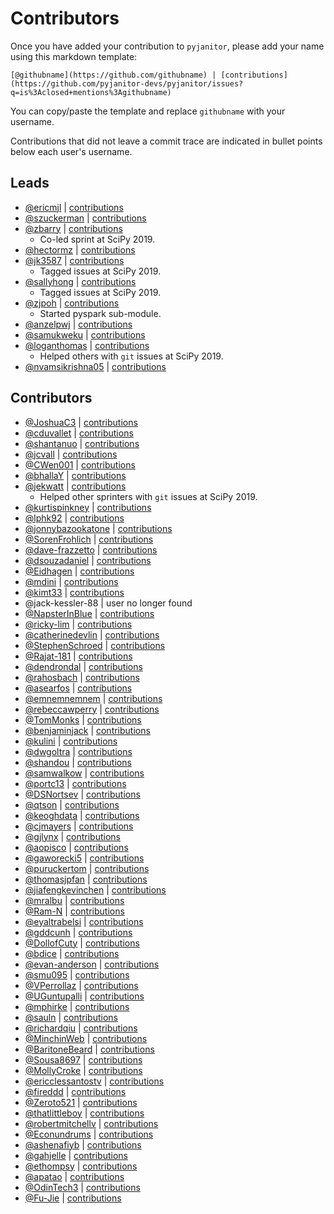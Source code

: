 # Contributors

Once you have added your contribution to `pyjanitor`,
please add your name using this markdown template:

```
[@githubname](https://github.com/githubname) | [contributions](https://github.com/pyjanitor-devs/pyjanitor/issues?q=is%3Aclosed+mentions%3Agithubname)
```

You can copy/paste the template and replace `githubname` with your username.

Contributions that did not leave a commit trace
are indicated in bullet points below each user's username.

Leads
-----

- [@ericmjl](https://github.com/ericmjl) | [contributions](https://github.com/pyjanitor-devs/pyjanitor/pulls?utf8=%E2%9C%93&q=is%3Aclosed+mentions%3Aericmjl)
- [@szuckerman](https://github.com/szuckerman) | [contributions](https://github.com/pyjanitor-devs/pyjanitor/pulls?utf8=%E2%9C%93&q=is%3Aclosed+mentions%3Aszuckerman)
- [@zbarry](https://github.com/zbarry) | [contributions](https://github.com/pyjanitor-devs/pyjanitor/pulls?utf8=%E2%9C%93&q=is%3Aclosed+mentions%3Azbarry)
    - Co-led sprint at SciPy 2019.
- [@hectormz](https://github.com/hectormz) | [contributions](https://github.com/pyjanitor-devs/pyjanitor/pulls?utf8=%E2%9C%93&q=is%3Aclosed+mentions%3Ahectormz)
- [@jk3587](https://github.com/jk3587) | [contributions](https://github.com/pyjanitor-devs/pyjanitor/pulls?utf8=%E2%9C%93&q=is%3Aclosed+mentions%3Ajk3587)
    - Tagged issues at SciPy 2019.
- [@sallyhong](https://github.com/sallyhong) | [contributions](https://github.com/pyjanitor-devs/pyjanitor/pulls?utf8=%E2%9C%93&q=is%3Aclosed+mentions%3Asallyhong)
    - Tagged issues at SciPy 2019.
- [@zjpoh](https://github.com/zjpoh) | [contributions](https://github.com/pyjanitor-devs/pyjanitor/pulls?utf8=%E2%9C%93&q=is%3Aclosed+mentions%3Azjpoh)
    - Started pyspark sub-module.
- [@anzelpwj](https://github.com/anzelpwj) | [contributions](https://github.com/pyjanitor-devs/pyjanitor/pulls?utf8=%E2%9C%93&q=is%3Aclosed+mentions%3Aanzelpwj)
- [@samukweku](https://github.com/samukweku) | [contributions](https://github.com/pyjanitor-devs/pyjanitor/pulls?utf8=%E2%9C%93&q=is%3Aclosed+mentions%3Asamukweku)
- [@loganthomas](https://github.com/loganthomas) | [contributions](https://github.com/pyjanitor-devs/pyjanitor/issues?q=is%3Aclosed+mentions%3Aloganthomas)
    - Helped others with `git` issues at SciPy 2019.
- [@nvamsikrishna05](https://github.com/nvamsikrishna05) |  [contributions](https://github.com/pyjanitor-devs/pyjanitor/issues?q=is%3Aclosed+mentions%3Anvamsikrishna05)


Contributors
------------

- [@JoshuaC3](https://github.com/JoshuaC3) | [contributions](https://github.com/pyjanitor-devs/pyjanitor/pulls?utf8=%E2%9C%93&q=is%3Aclosed+mentions%3AJoshuaC3)
- [@cduvallet](https://github.com/cduvallet) | [contributions](https://github.com/pyjanitor-devs/pyjanitor/pulls?utf8=%E2%9C%93&q=is%3Aclosed+mentions%3Acduvallet)
- [@shantanuo](https://github.com/shantanuo) | [contributions](https://github.com/pyjanitor-devs/pyjanitor/pulls?utf8=%E2%9C%93&q=is%3Aclosed+mentions%3Ashantanuo)
- [@jcvall](https://github.com/jcvall) | [contributions](https://github.com/pyjanitor-devs/pyjanitor/pulls?utf8=%E2%9C%93&q=is%3Aclosed+mentions%3Ajcvall)
- [@CWen001](https://github.com/CWen001) | [contributions](https://github.com/pyjanitor-devs/pyjanitor/pulls?utf8=%E2%9C%93&q=is%3Aclosed+mentions%3ACWen001)
- [@bhallaY](https://github.com/bhallaY) | [contributions](https://github.com/pyjanitor-devs/pyjanitor/pulls?utf8=%E2%9C%93&q=is%3Aclosed+mentions%3AbhallaY)
- [@jekwatt](https://github.com/jekwatt) | [contributions](https://github.com/pyjanitor-devs/pyjanitor/pulls?utf8=%E2%9C%93&q=is%3Aclosed+mentions%3Ajekwatt)
    - Helped other sprinters with `git` issues at SciPy 2019.
- [@kurtispinkney](https://github.com/kurtispinkney) | [contributions](https://github.com/pyjanitor-devs/pyjanitor/pulls?utf8=%E2%9C%93&q=is%3Aclosed+mentions%3Akurtispinkney)
- [@lphk92](https://github.com/lphk92) | [contributions](https://github.com/pyjanitor-devs/pyjanitor/pulls?utf8=%E2%9C%93&q=is%3Aclosed+mentions%3Alphk92)
- [@jonnybazookatone](https://github.com/jonnybazookatone) | [contributions](https://github.com/pyjanitor-devs/pyjanitor/pulls?utf8=%E2%9C%93&q=is%3Aclosed+mentions%3Ajonnybazookatone)
- [@SorenFrohlich](https://github.com/SorenFrohlich) | [contributions](https://github.com/pyjanitor-devs/pyjanitor/pulls?utf8=%E2%9C%93&q=is%3Aclosed+mentions%3ASorenFrohlich)
- [@dave-frazzetto](https://github.com/dave-frazzetto) | [contributions](https://github.com/pyjanitor-devs/pyjanitor/pulls?utf8=%E2%9C%93&q=is%3Aclosed+mentions%3Adave-frazzetto)
- [@dsouzadaniel](https://github.com/dsouzadaniel) | [contributions](https://github.com/pyjanitor-devs/pyjanitor/pulls?utf8=%E2%9C%93&q=is%3Aclosed+mentions%3Adsouzadaniel)
- [@Eidhagen](https://github.com/Eidhagen) | [contributions](https://github.com/pyjanitor-devs/pyjanitor/pulls?utf8=%E2%9C%93&q=is%3Aclosed+mentions%3AEidhagen)
- [@mdini](https://github.com/mdini) | [contributions](https://github.com/pyjanitor-devs/pyjanitor/pulls?utf8=%E2%9C%93&q=is%3Aclosed+mentions%3Amdini)
- [@kimt33](https://github.com/kimt33) | [contributions](https://github.com/pyjanitor-devs/pyjanitor/pulls?utf8=%E2%9C%93&q=is%3Aclosed+mentions%3Akimt33)
- @jack-kessler-88 | user no longer found
- [@NapsterInBlue](https://github.com/NapsterInBlue) | [contributions](https://github.com/pyjanitor-devs/pyjanitor/pulls?utf8=%E2%9C%93&q=is%3Aclosed+mentions%3ANapsterInBlue)
- [@ricky-lim](https://github.com/ricky-lim) | [contributions](https://github.com/pyjanitor-devs/pyjanitor/pulls?utf8=%E2%9C%93&q=is%3Aclosed+mentions%3Aricky-lim)
- [@catherinedevlin](https://github.com/catherinedevlin) | [contributions](https://github.com/pyjanitor-devs/pyjanitor/pulls?utf8=%E2%9C%93&q=is%3Aclosed+mentions%3Acatherinedevlin)
- [@StephenSchroed](https://github.com/StephenSchroeder) | [contributions](https://github.com/pyjanitor-devs/pyjanitor/pulls?utf8=%E2%9C%93&q=is%3Aclosed+mentions%3AStephenSchroeder)
- [@Rajat-181](https://github.com/Rajat-181) | [contributions](https://github.com/pyjanitor-devs/pyjanitor/pulls?utf8=%E2%9C%93&q=is%3Aclosed+mentions%3ARajat-181)
- [@dendrondal](https://github.com/dendrondal) | [contributions](https://github.com/pyjanitor-devs/pyjanitor/pulls?utf8=%E2%9C%93&q=is%3Aclosed+mentions%3Adendrondal)
- [@rahosbach](https://github.com/rahosbach) | [contributions](https://github.com/pyjanitor-devs/pyjanitor/pulls?utf8=%E2%9C%93&q=is%3Aclosed+mentions%3Arahosbach)
- [@asearfos](https://github.com/asearfos) | [contributions](https://github.com/pyjanitor-devs/pyjanitor/pulls?utf8=%E2%9C%93&q=is%3Aclosed+mentions%3Aasearfos)
- [@emnemnemnem](https://github.com/emnemnemnem) | [contributions](https://github.com/pyjanitor-devs/pyjanitor/pulls?utf8=%E2%9C%93&q=is%3Aclosed+mentions%3Aemnemnemnem)
- [@rebeccawperry](https://github.com/rebeccawperry) | [contributions](https://github.com/pyjanitor-devs/pyjanitor/pulls?utf8=%E2%9C%93&q=is%3Aclosed+mentions%3Arebeccawperry)
- [@TomMonks](https://github.com/TomMonks) | [contributions](https://github.com/pyjanitor-devs/pyjanitor/pulls?utf8=%E2%9C%93&q=is%3Aclosed+mentions%3Atommonks)
- [@benjaminjack](https://github.com/benjaminjack) | [contributions](https://github.com/pyjanitor-devs/pyjanitor/pulls?utf8=%E2%9C%93&q=is%3Aclosed+mentions%3Abenjaminjack)
- [@kulini](https://github.com/kulini) | [contributions](https://github.com/pyjanitor-devs/pyjanitor/pulls?utf8=%E2%9C%93&q=is%3Aclosed+mentions%3Akulini)
- [@dwgoltra](https://github.com/dwgoltra) | [contributions](https://github.com/pyjanitor-devs/pyjanitor/pulls?utf8=%E2%9C%93&q=is%3Aclosed+mentions%3Adwgoltra)
- [@shandou](https://github.com/shandou) | [contributions](https://github.com/pyjanitor-devs/pyjanitor/pulls?utf8=%E2%9C%93&q=is%3Aclosed+mentions%3Ashandou)
- [@samwalkow](https://github.com/samwalkow) | [contributions](https://github.com/pyjanitor-devs/pyjanitor/pulls?utf8=%E2%9C%93&q=is%3Aclosed+mentions%3Asamwalkow)
- [@portc13](https://github.com/portc13) | [contributions](https://github.com/pyjanitor-devs/pyjanitor/pulls?utf8=%E2%9C%93&q=is%3Aclosed+mentions%3Aportc13)
- [@DSNortsev](https://github.com/DSNortsev) | [contributions](https://github.com/pyjanitor-devs/pyjanitor/pulls?utf8=%E2%9C%93&q=is%3Aclosed+mentions%3ADSNortsev)
- [@qtson](https://github.com/qtson) | [contributions](https://github.com/pyjanitor-devs/pyjanitor/pulls?utf8=%E2%9C%93&q=is%3Aclosed+mentions%3Aqtson)
- [@keoghdata](https://github.com/keoghdata) | [contributions](https://github.com/pyjanitor-devs/pyjanitor/pulls?utf8=%E2%9C%93&q=is%3Aclosed+mentions%3Akeoghdata)
- [@cjmayers](https://github.com/cjmayers) | [contributions](https://github.com/pyjanitor-devs/pyjanitor/pulls?utf8=%E2%9C%93&q=is%3Aclosed+mentions%3Acjmayers)
- [@gjlynx](https://github.com/gjlynx) | [contributions](https://github.com/pyjanitor-devs/pyjanitor/pulls?utf8=%E2%9C%93&q=is%3Aclosed+mentions%3Agjlynx)
- [@aopisco](https://github.com/aopisco) | [contributions](https://github.com/pyjanitor-devs/pyjanitor/pulls?utf8=%E2%9C%93&q=is%3Aclosed+mentions%3Aaopisco)
- [@gaworecki5](https://github.com/gaworecki5) | [contributions](https://github.com/pyjanitor-devs/pyjanitor/pulls?utf8=%E2%9C%93&q=is%3Aclosed+mentions%3Agaworecki5)
- [@puruckertom](https://github.com/puruckertom) | [contributions](https://github.com/pyjanitor-devs/pyjanitor/pulls?utf8=%E2%9C%93&q=is%3Aclosed+mentions%3Apuruckertom)
- [@thomasjpfan](https://github.com/thomasjpfan) | [contributions](https://github.com/pyjanitor-devs/pyjanitor/pulls?utf8=%E2%9C%93&q=is%3Aclosed+mentions%3Athomasjpfan)
- [@jiafengkevinchen](https://github.com/jiafengkevinchen) | [contributions](https://github.com/pyjanitor-devs/pyjanitor/pulls?utf8=%E2%9C%93&q=is%3Aclosed+mentions%3Ajiafengkevinchen)
- [@mralbu](https://github.com/mralbu) | [contributions](https://github.com/pyjanitor-devs/pyjanitor/pulls?utf8=%E2%9C%93&q=is%3Aclosed+mentions%3Amralbu)
- [@Ram-N](https://github.com/Ram-N) | [contributions](https://github.com/pyjanitor-devs/pyjanitor/pulls?utf8=%E2%9C%93&q=is%3Aclosed+mentions%3ARam-N)
- [@eyaltrabelsi](https://github.com/eyaltrabelsi) | [contributions](https://github.com/pyjanitor-devs/pyjanitor/pulls?utf8=%E2%9C%93&q=is%3Aclosed+mentions%3Aeyaltrabelsi)
- [@gddcunh](https://github.com/gddcunh) | [contributions](https://github.com/pyjanitor-devs/pyjanitor/pulls?utf8=%E2%9C%93&q=is%3Aclosed+mentions%3Agddcunh)
- [@DollofCuty](https://github.com/DollofCuty) | [contributions](https://github.com/pyjanitor-devs/pyjanitor/pulls?utf8=%E2%9C%93&q=is%3Aclosed+mentions%3ADollofCuty)
- [@bdice](https://github.com/bdice) | [contributions](https://github.com/pyjanitor-devs/pyjanitor/pulls?utf8=%E2%9C%93&q=is%3Aclosed+mentions%3Abdice)
- [@evan-anderson](https://github.com/evan-anderson) | [contributions](https://github.com/pyjanitor-devs/pyjanitor/issues?q=is%3Aclosed+mentions%3Aevan-anderson)
- [@smu095](https://github.com/smu095) | [contributions](https://github.com/pyjanitor-devs/pyjanitor/issues?q=is%3Aclosed+mentions%3smu095)
- [@VPerrollaz](https://github.com/VPerrollaz) | [contributions](https://github.com/pyjanitor-devs/pyjanitor/issues?q=is%3Aclosed+mentions%3AVPerrollaz)
- [@UGuntupalli](https://github.com/UGuntupalli) | [contributions](https://github.com/pyjanitor-devs/pyjanitor/issues?q=is%3Aclosed+mentions%3AUGuntupalli)
- [@mphirke](https://github.com/mphirke) | [contributions](https://github.com/pyjanitor-devs/pyjanitor/issues?q=is%3Aclosed+mentions%3Amphirke)
- [@sauln](https://github.com/sauln) | [contributions](https://github.com/pyjanitor-devs/pyjanitor/issues?q=is%3Aclosed+mentions%3Asauln)
- [@richardqiu](https://github.com/richardqiu) | [contributions](https://github.com/pyjanitor-devs/pyjanitor/issues?q=is%3Aclosed+mentions%3Arichardqiu)
- [@MinchinWeb](https://github.com/MinchinWeb) | [contributions](https://github.com/pyjanitor-devs/pyjanitor/issues?q=is%3Aclosed+mentions%3AMinchinWeb)
- [@BaritoneBeard](https://github.com/BaritoneBeard) | [contributions](https://github.com/pyjanitor-devs/pyjanitor/issues?q=is%3Aclosed+mentions%3ABaritoneBeard)
- [@Sousa8697](https://github.com/Sousa8697) | [contributions](https://github.com/pyjanitor-devs/pyjanitor/issues?q=is%3Aclosed+mentions%3ASousa8697)
- [@MollyCroke](https://github.com/MollyCroke) | [contributions](https://github.com/pyjanitor-devs/pyjanitor/issues?q=is%3Aclosed+mentions%3AMollyCroke)
- [@ericclessantostv](https://github.com/ericlessantostv) | [contributions](https://github.com/pyjanitor-devs/pyjanitor/issues?q=is%3Aclosed+mentions%3Aericclessantostv)
- [@fireddd](https://github.com/fireddd) |  [contributions](https://github.com/pyjanitor-devs/pyjanitor/issues?q=is%3Aclosed+mentions%3Afireddd)
- [@Zeroto521](https://github.com/Zeroto521) | [contributions](https://github.com/pyjanitor-devs/pyjanitor/pulls?q=is%3Aclosed+mentions%3Azeroto521)
- [@thatlittleboy](https://github.com/thatlittleboy) | [contributions](https://github.com/pyjanitor-devs/pyjanitor/issues?q=is%3Aclosed+mentions%3Athatlittleboy)
- [@robertmitchellv](https://github.com/robertmitchellv) | [contributions](https://github.com/pyjanitor-devs/pyjanitor/issues?q=is%3Aclosed+mentions%3Arobertmitchellv)
- [@Econundrums](https://github.com/Econundrums) | [contributions](https://github.com/pyjanitor-devs/pyjanitor/issues?q=is%3Aclosed+mentions%3AEconundrums)
- [@ashenafiyb](https://github.com/ashenafiya) | [contributions](https://github.com/pyjanitor-devs/pyjanitor/issues?q=is%3Aclosed+mentions%3Aashenafiyb)
- [@gahjelle](https://github.com/gahjelle) | [contributions](https://github.com/pyjanitor-devs/pyjanitor/issues?q=is%3Aclosed+mentions%3Agahjelle)
- [@ethompsy](https://github.com/ethompsy) | [contributions](https://github.com/pyjanitor-devs/pyjanitor/issues?q=is%3Aclosed+mentions%3Aethompsy)
- [@apatao](https://github.com/apatao) | [contributions](https://github.com/pyjanitor-devs/pyjanitor/issues?q=is%3Aclosed+mentions%3Aapatao)
- [@OdinTech3](https://github.com/OdinTech3) | [contributions](https://github.com/pyjanitor-devs/pyjanitor/pull/1094)
- [@Fu-Jie](https://github.com/Fu-Jie) | [contributions](https://github.com/pyjanitor-devs/pyjanitor/issues/1164)
